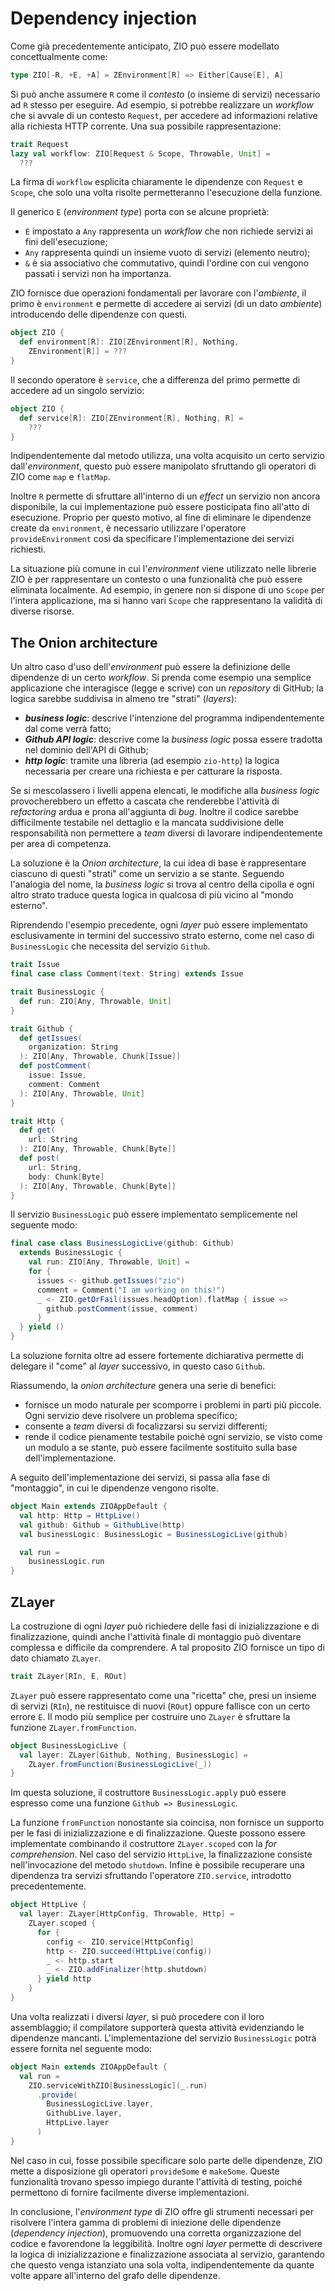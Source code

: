 # Dependency injection

Come già precedentemente anticipato, ZIO può essere modellato concettualmente come:
```scala
type ZIO[-R, +E, +A] = ZEnvironment[R] => Either[Cause[E], A]
```
Si può anche assumere `R` come il _contesto_ (o insieme di servizi) necessario ad `R` stesso per eseguire. Ad esempio, si potrebbe realizzare un _workflow_ che si avvale di un contesto `Request`, per accedere ad informazioni relative alla richiesta HTTP corrente. Una sua possibile rappresentazione:
```scala
trait Request
lazy val workflow: ZIO[Request & Scope, Throwable, Unit] =
  ???
```
La firma di `workflow` esplicita chiaramente le dipendenze con `Request` e `Scope`, che solo una volta risolte permetteranno l'esecuzione della funzione. 

Il generico `E` (_environment type_) porta con se alcune proprietà:

- `E` impostato a `Any` rappresenta un _workflow_ che non richiede servizi ai fini dell'esecuzione;
- `Any` rappresenta quindi un insieme vuoto di servizi (elemento neutro);
- `&` è sia associativo che commutativo, quindi l'ordine con cui vengono passati i servizi non ha importanza.

ZIO fornisce due operazioni fondamentali per lavorare con l'_ambiente_, il primo è `environment` e permette di accedere ai servizi (di un dato _ambiente_) introducendo delle dipendenze con questi. 
```scala
object ZIO {
  def environment[R]: ZIO[ZEnvironment[R], Nothing,
    ZEnvironment[R]] = ???
}
```
Il secondo operatore è `service`, che a differenza del primo permette di accedere ad un singolo servizio:
```scala
object ZIO {
  def service[R]: ZIO[ZEnvironment[R], Nothing, R] =
    ???
}
```
Indipendentemente dal metodo utilizza, una volta acquisito un certo servizio dall'_environment_, questo può essere manipolato sfruttando gli operatori di ZIO come `map` e `flatMap`.

Inoltre `R` permette di sfruttare all'interno di un _effect_ un servizio non ancora disponibile, la cui implementazione può essere posticipata fino all'atto di esecuzione. Proprio per questo motivo, al fine di eliminare le dipendenze create da `environment`, è necessario utilizzare l'operatore `provideEnvironment` così da specificare l'implementazione dei servizi richiesti. 

La situazione più comune in cui l'_environment_ viene utilizzato nelle librerie ZIO è per rappresentare un contesto o una funzionalità che può essere eliminata localmente. Ad esempio, in genere non si dispone di uno `Scope` per l'intera applicazione, ma si hanno vari `Scope` che rappresentano la validità di diverse risorse.

## The Onion architecture

Un altro caso d'uso dell'_environment_ può essere la definizione delle dipendenze di un certo _workflow_. Si prenda come esempio una semplice applicazione che interagisce (legge e scrive) con un _repository_ di GitHub; la logica sarebbe suddivisa in almeno tre "strati" (_layers_):

- ***business logic***: descrive l'intenzione del programma indipendentemente dal come verrà fatto;
- ***Github API logic***: descrive come la _business logic_ possa essere tradotta nel dominio dell'API di Github;
- ***http logic***: tramite una libreria (ad esempio `zio-http`) la logica necessaria per creare una richiesta e per catturare la risposta.

Se si mescolassero i livelli appena elencati, le modifiche alla _business logic_ provocherebbero un effetto a cascata che renderebbe l'attività di _refactoring_ ardua e prona all'aggiunta di _bug_. Inoltre il codice sarebbe difficilmente testabile nel dettaglio e la mancata suddivisione delle responsabilità non permettere a _team_ diversi di lavorare indipendentemente per area di competenza.

La soluzione è la _Onion architecture_, la cui idea di base è rappresentare ciascuno di questi "strati" come un servizio a se stante. Seguendo l'analogia del nome, la _business logic_ si trova al centro della cipolla e ogni altro strato traduce questa logica in qualcosa di più vicino al "mondo esterno". 

Riprendendo l'esempio precedente, ogni _layer_ può essere implementato esclusivamente in termini del successivo strato esterno, come nel caso di `BusinessLogic` che necessita del servizio `Github`.
```scala
trait Issue
final case class Comment(text: String) extends Issue

trait BusinessLogic {
  def run: ZIO[Any, Throwable, Unit]
}

trait Github {
  def getIssues(
    organization: String
  ): ZIO[Any, Throwable, Chunk[Issue]]
  def postComment(
    issue: Issue,
    comment: Comment
  ): ZIO[Any, Throwable, Unit]
}

trait Http {
  def get(
    url: String
  ): ZIO[Any, Throwable, Chunk[Byte]]
  def post(
    url: String,
    body: Chunk[Byte]
  ): ZIO[Any, Throwable, Chunk[Byte]]
}
```

Il servizio `BusinessLogic` può essere implementato semplicemente nel seguente modo:
```scala
final case class BusinessLogicLive(github: Github)
  extends BusinessLogic {
    val run: ZIO[Any, Throwable, Unit] =
    for {
      issues <- github.getIssues("zio")
      comment = Comment("I am working on this!")
      _ <- ZIO.getOrFail(issues.headOption).flatMap { issue =>
        github.postComment(issue, comment)
      }
  } yield ()
}
```
La soluzione fornita oltre ad essere fortemente dichiarativa permette di delegare il "come" al _layer_ successivo, in questo caso `Github`.

Riassumendo, la _onion architecture_ genera una serie di benefici:

- fornisce un modo naturale per scomporre i problemi in parti più piccole. Ogni servizio deve risolvere un problema specifico;
- consente a _team_ diversi di focalizzarsi su servizi differenti;
- rende il codice pienamente testabile poiché ogni servizio, se visto come un modulo a se stante, può essere facilmente sostituito sulla base dell'implementazione.

A seguito dell'implementazione dei servizi, si passa alla fase di "montaggio", in cui le dipendenze vengono risolte.
```scala
object Main extends ZIOAppDefault {
  val http: Http = HttpLive()
  val github: Github = GithubLive(http)
  val businessLogic: BusinessLogic = BusinessLogicLive(github)

  val run =
    businessLogic.run
}
```

## ZLayer

La costruzione di ogni _layer_ può richiedere delle fasi di inizializzazione e di finalizzazione, quindi anche l'attività finale di montaggio può diventare complessa e difficile da comprendere. A tal proposito ZIO fornisce un tipo di dato chiamato `ZLayer`.
```scala
trait ZLayer[RIn, E, ROut]
```
`ZLayer` può essere rappresentato come una "ricetta" che, presi un insieme di servizi (`RIn`), ne restituisce di nuovi (`ROut`) oppure fallisce con un certo errore `E`. Il modo più semplice per costruire uno `ZLayer` è sfruttare la funzione `ZLayer.fromFunction`.
```scala
object BusinessLogicLive {
  val layer: ZLayer[Github, Nothing, BusinessLogic] =
    ZLayer.fromFunction(BusinessLogicLive(_))
}
```
Im questa soluzione, il costruttore `BusinessLogic.apply` può essere espresso come una funzione `Github => BusinessLogic`. 

La funzione `fromFunction` nonostante sia coincisa, non fornisce un supporto per le fasi di inizializzazione e di finalizzazione. Queste possono essere implementate combinando il costruttore `ZLayer.scoped` con la _for comprehension_. Nel caso del servizio `HttpLive`, la finalizzazione consiste nell'invocazione del metodo `shutdown`.  Infine è possibile recuperare una dipendenza tra servizi sfruttando l'operatore `ZIO.service`, introdotto precedentemente.
```scala
object HttpLive {
  val layer: ZLayer[HttpConfig, Throwable, Http] =
    ZLayer.scoped {
      for {
        config <- ZIO.service[HttpConfig]
        http <- ZIO.succeed(HttpLive(config))
        _ <- http.start
        _ <- ZIO.addFinalizer(http.shutdown)
      } yield http
    }
}
```
<!-- 
La funzione `fromFunction` nonostante sia coincisa, non fornisce un supporto per le fasi di inizializzazione e di finalizzazione. La prima può essere implementata tramite il metodo `apply` di `ZLayer` combinato con la _for comprehension_. Nel caso del servizio `Http`:
```scala
object HttpLive {
  val layer: ZLayer[Any, Throwable, Http] =
    ZLayer {
      for {
        http <- ZIO.succeed(HttpLive())
        _ <- http.start
      } yield http
    }
}
```

```scala
object HttpLive {
  val layer: ZLayer[Any, Throwable, Http] =
  ZLayer.scoped {
    for {
      http <- ZIO.succeed(HttpLive())
      _ <- http.start
      _ <- ZIO.addFinalizer(http.shutdown)
    } yield http
  }
}
``` -->
Una volta realizzati i diversi _layer_, si può procedere con il loro assemblaggio; il compilatore supporterà questa attività evidenziando le dipendenze mancanti. L'implementazione del servizio `BusinessLogic` potrà essere fornita nel seguente modo:
```scala
object Main extends ZIOAppDefault {
  val run =
    ZIO.serviceWithZIO[BusinessLogic](_.run)
      .provide(
        BusinessLogicLive.layer,
        GithubLive.layer,
        HttpLive.layer
      )
}
```

Nel caso in cui, fosse possibile specificare solo parte delle dipendenze, ZIO mette a disposizione gli operatori `provideSome` e `makeSome`. Queste funzionalità trovano spesso impiego durante l'attività di testing, poiché permettono di fornire facilmente diverse implementazioni.

In conclusione, l'_environment type_ di ZIO offre gli strumenti necessari per risolvere l'intera gamma di problemi di iniezione delle dipendenze (_dependency injection_), promuovendo una corretta organizzazione del codice e favorendone la leggibilità. Inoltre ogni _layer_ permette di descrivere la logica di inizializzazione e finalizzazione associata al servizio, garantendo che questo venga istanziato una sola volta, indipendentemente da quante volte appare all'interno del grafo delle dipendenze. 